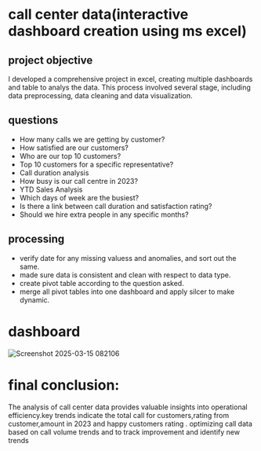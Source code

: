 # call center data(interactive dashboard creation using ms excel)
## project objective
I developed a comprehensive project in excel, creating multiple dashboards and table to analys the data. This process involved several stage, including data preprocessing, data cleaning and data visualization.

## questions
- How many calls we are getting by customer?
- How satisfied are our customers?
- Who are our top 10 customers?
- Top 10 customers for a specific representative?
- Call duration analysis
- How busy is our call centre in 2023?
- YTD Sales Analysis
- Which days of week are the busiest?
- Is there a link between call duration and satisfaction rating?
- Should we hire extra people in any specific months?

## processing
- verify date for any missing valuess and anomalies, and sort out the same.
- made sure data is consistent and clean with respect to data type.
- create pivot table according to the question asked.
- merge all pivot tables into one dashboard and apply silcer to make dynamic.

# dashboard 

![Screenshot 2025-03-15 082106](https://github.com/user-attachments/assets/798777b7-602b-4d3f-abc2-c6c7f458261b)

# final conclusion:
The analysis of call center data provides valuable insights into operational efficiency.key trends indicate the total call for customers,rating from customer,amount in 2023 and happy customers rating . optimizing call data based on call volume trends and to track improvement and identify new trends
